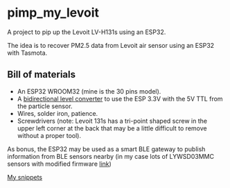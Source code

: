 # pimp_my_levoit
A project to pip up the Levoit LV-H131s using an ESP32.

The idea is to recover PM2.5 data from Levoit air sensor using an ESP32 with Tasmota.

## Bill of materials
- An ESP32 WROOM32 (mine is the 30 pins model).
- A [bidirectional level converter](https://www.sparkfun.com/products/12009) to use the ESP 3.3V with the 5V TTL from the particle sensor.
- Wires, solder iron, patience.
- Screwdrivers (note: Levoit 131s has a tri-point shaped screw in the upper left corner at the back that may be a little difficult to remove without a proper tool).

As bonus, the ESP32 may be used as a smart BLE gateway to publish information from BLE sensors nearby (in my case lots of LYWSD03MMC sensors with modified firmware 
[link](https://github.com/atc1441/ATC_MiThermometer))

[My snippets](snippets.md)
